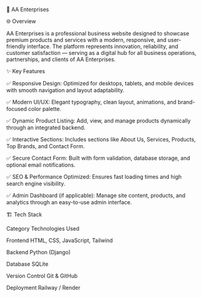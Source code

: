 🏢 AA Enterprises

🌐 Overview

AA Enterprises is a professional business website designed to showcase premium products and services with a modern, responsive, and user-friendly interface.
The platform represents innovation, reliability, and customer satisfaction — serving as a digital hub for all business operations, partnerships, and clients of AA Enterprises.

✨ Key Features

✅ Responsive Design:
Optimized for desktops, tablets, and mobile devices with smooth navigation and layout adaptability.

✅ Modern UI/UX:
Elegant typography, clean layout, animations, and brand-focused color palette.

✅ Dynamic Product Listing:
Add, view, and manage products dynamically through an integrated backend.

✅ Interactive Sections:
Includes sections like About Us, Services, Products, Top Brands, and Contact Form.

✅ Secure Contact Form:
Built with form validation, database storage, and optional email notifications.

✅ SEO & Performance Optimized:
Ensures fast loading times and high search engine visibility.

✅ Admin Dashboard (if applicable):
Manage site content, products, and analytics through an easy-to-use admin interface.

🏗️ Tech Stack

Category	Technologies Used

Frontend	HTML, CSS, JavaScript, Tailwind

Backend	Python (Django)

Database	SQLite

Version Control	Git & GitHub

Deployment	Railway / Render
